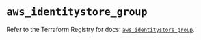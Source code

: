 # `aws_identitystore_group`

Refer to the Terraform Registry for docs: [`aws_identitystore_group`](https://registry.terraform.io/providers/hashicorp/aws/6.4.0/docs/resources/identitystore_group).
